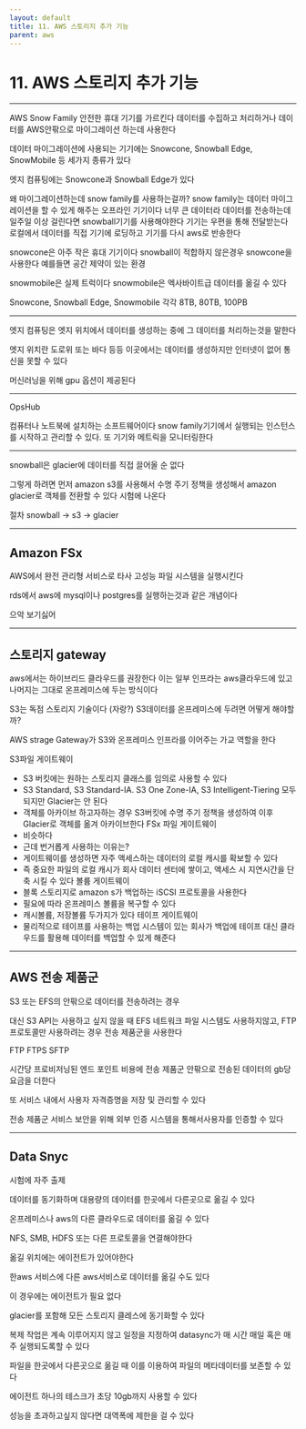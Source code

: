 ```yaml
---
layout: default
title: 11. AWS 스토리지 추가 기능
parent: aws
---
```

# 11. AWS 스토리지 추가 기능
---

AWS Snow Family
안전한 휴대 기기를 가르킨다
데이터를 수집하고 처리하거나 데이터를 AWS안팎으로 마이그레이션 하는데 사용한다

데이터 마이그레이션에 사용되는 기기에는
Snowcone, Snowball Edge, SnowMobile 등 세가지 종류가 있다

엣지 컴퓨팅에는 Snowcone과 Snowball Edge가 있다

왜 마이그레이션하는데 snow family를 사용하는걸까?
snow family는 데이터 마이그레이션을 할 수 있게 해주는 오프라인 기기이다
너무 큰 데이터라 데이터를 전송하는데 일주일 이상 걸린다면 snowball기기를 사용해야한다
기기는 우편을 통해 전달받는다
로컬에서 데이터를 직접 기기에 로딩하고 기기를 다시 aws로 반송한다

snowcone은 아주 작은 휴대 기기이다
snowball이 적합하지 않은경우 snowcone을 사용한다
예를들면 공간 제약이 있는 환경

snowmobile은 실제 트럭이다
snowmobile은 엑사바이트급 데이터를 옮길 수 있다

Snowcone, Snowball Edge, Snowmobile
각각 8TB, 80TB, 100PB

---

엣지 컴퓨팅은 엣지 위치에서 데이터를 생성하는 중에 그 데이터를 처리하는것을 말한다

엣지 위치란 도로위 또는 바다 등등
이곳에서는 데이터를 생성하지만 인터넷이 없어 통신을 못할 수 있다

머신러닝을 위해 gpu 옵션이 제공된다


---

OpsHub

컴퓨터나 노트북에 설치하는 소프트웨어이다
snow family기기에서 실행되는 인스턴스를 시작하고 관리할 수 있다.
또 기기와 메트릭을 모니터링한다


---

snowball은 glacier에 데이터를 직접 끌어올 순 없다

그렇게 하려면 먼저 amazon s3를 사용해서 수명 주기 정책을 생성해서 amazon glacier로 객체를 전환할 수 있다
시험에 나온다 

절차
snowball -> s3 -> glacier

---

## Amazon FSx

AWS에서 완전 관리형 서비스로 타사 고성능 파일 시스템을 실행시킨다

rds에서 aws에 mysql이나 postgres를 실행하는것과 같은 개념이다

으악 보기싫어

---

## 스토리지 gateway

aws에서는 하이브리드 클라우드를 권장한다
이는 일부 인프라는 aws클라우드에 있고 나머지는 그대로 온프레미스에 두는 방식이다

S3는 독점 스토리지 기술이다 (자랑?)
S3데이터를 온프레미스에 두려면 어떻게 해야할까?

AWS strage Gateway가 S3와 온프레미스 인프라를 이어주는 가교 역할을 한다


S3파일 게이트웨이
- S3 버킷에는 원하는 스토리지 클래스를 임의로 사용할 수 있다
- S3 Standard, S3 Standard-IA. S3 One Zone-IA, S3 Intelligent-Tiering 모두 되지만 Glacier는 안 된다
- 객체를 아카이브 하고자하는 경우 S3버킷에 수명 주기 정책을 생성하여 이후 Glacier로 객체를 옮겨 아카이브한다
FSx 파일 게이트웨이
- 비슷하다
- 근데 번거롭게 사용하는 이유는?
- 게이트웨이를 생성하면 자주 액세스하는 데이터의 로컬 캐시를 확보할 수 있다
- 즉 중요한 파일의 로컬 캐시가 회사 데이터 센터에 쌓이고, 액세스 시 지연시간을 단축 시킬 수 있다
볼륨 게이트웨이
- 블록 스토리지로 amazon s가 백업하는 iSCSI 프로토콜을 사용한다
- 필요에 따라 온프레미스 볼륨을 복구할 수 있다
- 캐시볼륨, 저장볼륨 두가지가 있다
테이프 게이트웨이
- 물리적으로 테이프를 사용하는 백업 시스템이 있는 회사가 백업에 테이프 대신 클라우드를 활용해 데이터를 백업할 수 있게 해준다

---

## AWS 전송 제품군

S3 또는 EFS의 안팎으로 데이터를 전송하려는 경우

대신 S3 API는 사용하고 싶지 않을 때 EFS 네트워크 파일 시스템도 사용하지않고,
FTP프로토콜만 사용하려는 경우
전송 제품군을 사용한다

FTP
FTPS
SFTP

시간당 프로비저닝된 엔드 포인트 비용에 전송 제품군 안팎으로 전송된 데이터의 gb당 요금을 더한다

또 서비스 내에서 사용자 자격증명을 저장 및 관리할 수 있다

전송 제품군 서비스 보안을 위해 외부 인증 시스템을 통해서사용자를 인증할 수 있다

---

## Data Snyc

시험에 자주 출제 

데이터를 동기화하며 대용량의 데이터를 한곳에서 다른곳으로 옮길 수 있다

온프레미스나 aws의 다른 클라우드로 데이터를 옮길 수 있다

NFS, SMB, HDFS 또는 다른 프로토콜을 연결해야한다

옮길 위치에는 에이전트가 있어야한다

한aws 서비스에 다른 aws서비스로 데이터를 옮길 수도 있다

이 경우에는 에이전트가 필요 없다

glacier를 포함해 모든 스토리지 클레스에 동기화할 수 있다

복제 작업은 계속 이루어지지 않고 일정을 지정하여 datasync가 매 시간 매일 혹은 매주 실행되도록할 수 있다

파일을 한곳에서 다른곳으로 옮길 때 이를 이용하여 파일의 메타데이터를 보존할 수 있다

에이전트 하나의 테스크가 초당 10gb까지 사용할 수 있다

성능을 초과하고싶지 않다면 대역폭에 제한을 걸 수 있다

